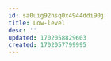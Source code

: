 ```yaml
---
id: sa0uig92hsq0x4944ddi90j
title: Low-level
desc: ''
updated: 1702058829603
created: 1702057799995
---
```

